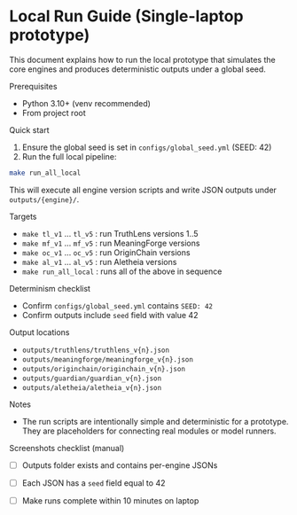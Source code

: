 # Local Run Guide (Single-laptop prototype)

This document explains how to run the local prototype that simulates the core engines and
produces deterministic outputs under a global seed.

Prerequisites
- Python 3.10+ (venv recommended)
- From project root

Quick start

1. Ensure the global seed is set in `configs/global_seed.yml` (SEED: 42)
2. Run the full local pipeline:

```sh
make run_all_local
```

This will execute all engine version scripts and write JSON outputs under `outputs/{engine}/`.

Targets
- `make tl_v1` ... `tl_v5` : run TruthLens versions 1..5
- `make mf_v1` ... `mf_v5` : run MeaningForge versions
- `make oc_v1` ... `oc_v5` : run OriginChain versions
- `make al_v1` ... `al_v5` : run Aletheia versions
- `make run_all_local` : runs all of the above in sequence

Determinism checklist
- Confirm `configs/global_seed.yml` contains `SEED: 42`
- Confirm outputs include `seed` field with value 42

Output locations
- `outputs/truthlens/truthlens_v{n}.json`
- `outputs/meaningforge/meaningforge_v{n}.json`
- `outputs/originchain/originchain_v{n}.json`
- `outputs/guardian/guardian_v{n}.json`
- `outputs/aletheia/aletheia_v{n}.json`

Notes
- The run scripts are intentionally simple and deterministic for a prototype. They are
  placeholders for connecting real modules or model runners.

Screenshots checklist (manual)
- [ ] Outputs folder exists and contains per-engine JSONs
- [ ] Each JSON has a `seed` field equal to 42
- [ ] Make runs complete within 10 minutes on laptop

